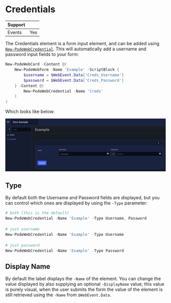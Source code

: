 # Credentials

| Support | |
| ------- |-|
| Events | Yes |

The Credentials element is a form input element, and can be added using [`New-PodeWebCredential`](../../../Functions/Elements/New-PodeWebCredential). This will automatically add a username and password input fields to your form:

```powershell
New-PodeWebCard -Content @(
    New-PodeWebForm -Name 'Example' -ScriptBlock {
        $username = $WebEvent.Data['Creds_Username']
        $password = $WebEvent.Data['Creds_Password']
    } -Content @(
        New-PodeWebCredential -Name 'Creds'
    )
)
```

Which looks like below:

![credentials](../../../images/credentials.png)

## Type

By default both the Username and Password fields are displayed, but you can control which ones are displayed by using the `-Type` parameter:

```powershell
# both (this is the default)
New-PodeWebCredential -Name 'Example' -Type Username, Password

# just username
New-PodeWebCredential -Name 'Example' -Type Username

# just password
New-PodeWebCredential -Name 'Example' -Type Password
```

## Display Name

By default the label displays the `-Name` of the element. You can change the value displayed by also supplying an optional `-DisplayName` value; this value is purely visual, when the user submits the form the value of the element is still retrieved using the `-Name` from `$WebEvent.Data`.
